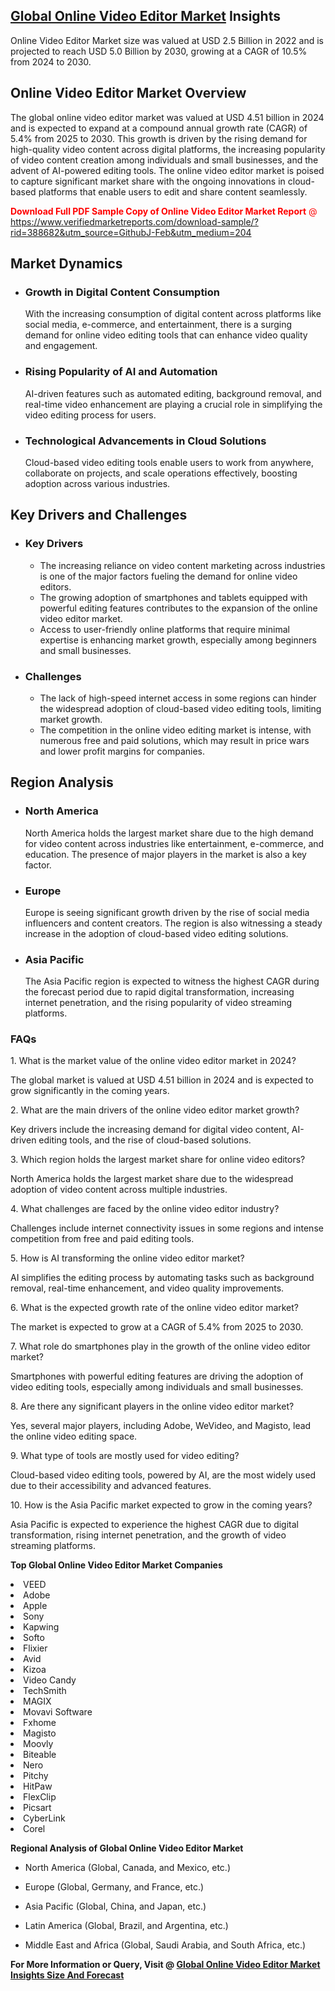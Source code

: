<h2><a href="https://www.verifiedmarketreports.com/download-sample/?rid=388682&amp;utm_source=GithubJ&amp;utm_medium=204" target="_blank">Global Online Video Editor Market</a> Insights</h2><p>Online Video Editor Market size was valued at USD 2.5 Billion in 2022 and is projected to reach USD 5.0 Billion by 2030, growing at a CAGR of 10.5% from 2024 to 2030.</p><p> <!DOCTYPE html> <html lang="en"> <head> <meta charset="UTF-8"> <meta name="viewport" content="width=device-width, initial-scale=1.0"> <meta name="description" content="Online Video Editor Market Size, Key Drivers, Challenges, Dynamics, Region Analysis, Industry Outlook, and FAQs."> <meta name="keywords" content="Online Video Editor Market, Market Size, Dynamics, Key Drivers, Challenges, Region Analysis, Industry Outlook"> <title>Online Video Editor Market Analysis</title> </head> <body> <h2>Online Video Editor Market Overview</h2> <p>The global online video editor market was valued at USD 4.51 billion in 2024 and is expected to expand at a compound annual growth rate (CAGR) of 5.4% from 2025 to 2030. This growth is driven by the rising demand for high-quality video content across digital platforms, the increasing popularity of video content creation among individuals and small businesses, and the advent of AI-powered editing tools. The online video editor market is poised to capture significant market share with the ongoing innovations in cloud-based platforms that enable users to edit and share content seamlessly.</p> <p><p><span class=""><span style="color: #ff0000;"><strong>Download Full PDF Sample Copy of Online Video Editor Market Report</strong> @ </span><a href="https://www.verifiedmarketreports.com/download-sample/?rid=388682&amp;utm_source=GithubJ-Feb&amp;utm_medium=204" target="_blank">https://www.verifiedmarketreports.com/download-sample/?rid=388682&amp;utm_source=GithubJ-Feb&amp;utm_medium=204</a></span></p></p> <h2>Market Dynamics</h2> <ul> <li><h3>Growth in Digital Content Consumption</h3> With the increasing consumption of digital content across platforms like social media, e-commerce, and entertainment, there is a surging demand for online video editing tools that can enhance video quality and engagement. </li> <li><h3>Rising Popularity of AI and Automation</h3> AI-driven features such as automated editing, background removal, and real-time video enhancement are playing a crucial role in simplifying the video editing process for users. </li> <li><h3>Technological Advancements in Cloud Solutions</h3> Cloud-based video editing tools enable users to work from anywhere, collaborate on projects, and scale operations effectively, boosting adoption across various industries. </li> </ul> <h2>Key Drivers and Challenges</h2> <ul> <li><h3>Key Drivers</h3> <ul> <li>The increasing reliance on video content marketing across industries is one of the major factors fueling the demand for online video editors.</li> <li>The growing adoption of smartphones and tablets equipped with powerful editing features contributes to the expansion of the online video editor market.</li> <li>Access to user-friendly online platforms that require minimal expertise is enhancing market growth, especially among beginners and small businesses.</li> </ul> </li> <li><h3>Challenges</h3> <ul> <li>The lack of high-speed internet access in some regions can hinder the widespread adoption of cloud-based video editing tools, limiting market growth.</li> <li>The competition in the online video editing market is intense, with numerous free and paid solutions, which may result in price wars and lower profit margins for companies.</li> </ul> </li> </ul> <h2>Region Analysis</h2> <ul> <li><h3>North America</h3> North America holds the largest market share due to the high demand for video content across industries like entertainment, e-commerce, and education. The presence of major players in the market is also a key factor. </li> <li><h3>Europe</h3> Europe is seeing significant growth driven by the rise of social media influencers and content creators. The region is also witnessing a steady increase in the adoption of cloud-based video editing solutions.</li> <li><h3>Asia Pacific</h3> The Asia Pacific region is expected to witness the highest CAGR during the forecast period due to rapid digital transformation, increasing internet penetration, and the rising popularity of video streaming platforms.</li> </ul> <h3>FAQs</h3> <p>1. What is the market value of the online video editor market in 2024?</p> <p>The global market is valued at USD 4.51 billion in 2024 and is expected to grow significantly in the coming years.</p> <p>2. What are the main drivers of the online video editor market growth?</p> <p>Key drivers include the increasing demand for digital video content, AI-driven editing tools, and the rise of cloud-based solutions.</p> <p>3. Which region holds the largest market share for online video editors?</p> <p>North America holds the largest market share due to the widespread adoption of video content across multiple industries.</p> <p>4. What challenges are faced by the online video editor industry?</p> <p>Challenges include internet connectivity issues in some regions and intense competition from free and paid editing tools.</p> <p>5. How is AI transforming the online video editor market?</p> <p>AI simplifies the editing process by automating tasks such as background removal, real-time enhancement, and video quality improvements.</p> <p>6. What is the expected growth rate of the online video editor market?</p> <p>The market is expected to grow at a CAGR of 5.4% from 2025 to 2030.</p> <p>7. What role do smartphones play in the growth of the online video editor market?</p> <p>Smartphones with powerful editing features are driving the adoption of video editing tools, especially among individuals and small businesses.</p> <p>8. Are there any significant players in the online video editor market?</p> <p>Yes, several major players, including Adobe, WeVideo, and Magisto, lead the online video editing space.</p> <p>9. What type of tools are mostly used for video editing?</p> <p>Cloud-based video editing tools, powered by AI, are the most widely used due to their accessibility and advanced features.</p> <p>10. How is the Asia Pacific market expected to grow in the coming years?</p> <p>Asia Pacific is expected to experience the highest CAGR due to digital transformation, rising internet penetration, and the growth of video streaming platforms.</p> </body> </html> </p><p><strong>Top Global Online Video Editor Market Companies</strong></p><div data-test-id=""><p><li>VEED</li><li> Adobe</li><li> Apple</li><li> Sony</li><li> Kapwing</li><li> Softo</li><li> Flixier</li><li> Avid</li><li> Kizoa</li><li> Video Candy</li><li> TechSmith</li><li> MAGIX</li><li> Movavi Software</li><li> Fxhome</li><li> Magisto</li><li> Moovly</li><li> Biteable</li><li> Nero</li><li> Pitchy</li><li> HitPaw</li><li> FlexClip</li><li> Picsart</li><li> CyberLink</li><li> Corel</li></p><div><strong>Regional Analysis of&nbsp;Global Online Video Editor Market</strong></div><ul><li dir="ltr"><p dir="ltr">North America&nbsp;(Global, Canada, and Mexico, etc.)</p></li><li dir="ltr"><p dir="ltr">Europe (Global, Germany, and France, etc.)</p></li><li dir="ltr"><p dir="ltr">Asia Pacific&nbsp;(Global, China, and Japan, etc.)</p></li><li dir="ltr"><p dir="ltr">Latin America&nbsp;(Global, Brazil, and Argentina, etc.)</p></li><li dir="ltr">Middle East and Africa&nbsp;(Global, Saudi Arabia, and South Africa, etc.)</li></ul><p><strong>For More Information or Query, Visit @&nbsp;</strong><strong><a href="https://www.verifiedmarketreports.com/product/online-video-editor-market/?utm_source=GithubJ&amp;utm_medium=204" target="_blank">Global Online Video Editor Market Insights Size And Forecast</a></strong></p></div>
